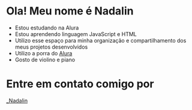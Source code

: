 # Ola! Meu nome é Nadalin  
- Estou estudando na Alura
- Estou aprendendo linguagem JavaScript e HTML
- Utilizo esse espaço para minha organização e compartilhamento dos meus projetos desenvolvidos
- Utilizo a porra do [Alura](https://www.alura.com.br/)
- Gosto de violino e piano

# Entre em contato comigo por

 [_Nadalin](https://www.instagram.com/_nadalin/?next=%2F)
